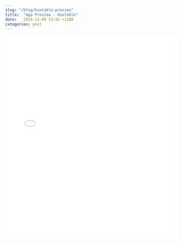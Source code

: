 ```yaml
---
slug: "/blog/huxtable-preview"
title:  "App Preview - Huxtable"
date:   2019-12-09 13:42 +1100
categories: post
---
```

<p align="center">
 <iframe width="544" height="640" src="/images/huxtable1.mp4" frameborder="0" allowfullscreen>
 </iframe>
</p>